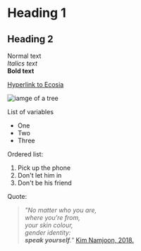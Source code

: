# Heading 1

## Heading 2

Normal text  
_Italics text_  
**Bold text**  

[Hyperlink to Ecosia](https://www.ecosia.org/)  

![iamge of a tree](https://superawesomevectors.com/wp-content/uploads/2016/08/free-vector-tree-illustration-800x566.jpg)

List of variables
* One
* Two
* Three

Ordered list:
1. Pick up the phone
2. Don't let him in
3. Don't be his friend


Quote:
> _"No matter who you are,   
> where you’re from,   
> your skin colour,   
> gender identity:   
> **speak yourself**."_
      [Kim Namjoon, 2018.](https://www.unicef.org/press-releases/we-have-learned-love-ourselves-so-now-i-urge-you-speak-yourself)

